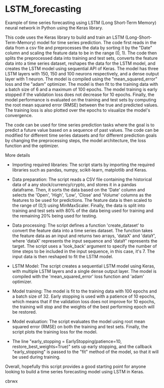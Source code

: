 # LSTM_forecasting
Example of time series forecasting using LSTM (Long Short-Term Memory) neural network in Python using the Keras library.

This code uses the Keras library to build and train an LSTM (Long-Short-Term-Memory) model for time series prediction. The code first reads in the data from a csv file and preprocesses the data by sorting it by the "Date" column and scaling the feature data to be in the range (0, 1). The code then splits the preprocessed data into training and test sets, converts the feature data into a time series dataset, reshapes the data for the LSTM model, and creates the LSTM model using sequential API of Keras. The model has three LSTM layers with 150, 150 and 100 neurons respectively, and a dense output layer with 1 neuron. The model is compiled using the "mean_squared_error" loss and the "adam" optimizer. The model is then fit to the training data with a batch size of 6 and a maximum of 100 epochs. The model training is early stopped if the validation loss does not decrease for 10 epochs. Finally, the model performance is evaluated on the training and test sets by computing the root mean squared error (RMSE) between the true and predicted values. The training loss is also plotted over the epochs to visualize the model's convergence.

The code can be used for time series prediction tasks where the goal is to predict a future value based on a sequence of past values. The code can be modified for different time series datasets and for different prediction goals by changing the preprocessing steps, the model architecture, the loss function and the optimizer.

More details

- Importing required libraries: The script starts by importing the required libraries such as pandas, numpy, scikit-learn, matplotlib and Keras.

- Data preparation: The script reads a CSV file containing the historical data of a any stock/currency/crypto, and stores it in a pandas dataframe. Then, it sorts the data based on the 'Date' column and selects the 'Open', 'High', 'Low', 'Close' and 'Volume' columns as the features to be used for predictions. The feature data is then scaled to the range of (0,1) using MinMaxScaler. Finally, the data is split into training and test sets with 80% of the data being used for training and the remaining 20% being used for testing.

- Data processing: The script defines a function 'create_dataset' to convert the feature data into a time series dataset. The function takes the feature data as an input and returns two arrays, 'dataX' and 'dataY', where 'dataX' represents the input sequence and 'dataY' represents the target. The script uses a 'look_back' argument to specify the number of time steps to be included in the input sequence, in this case, it's 7. The input data is then reshaped to fit the LSTM model.

- LSTM Model: The script creates a sequential LSTM model using Keras, with multiple LSTM layers and a single dense output layer. The model is compiled with the 'mean_squared_error' loss function and 'adam' optimizer.

- Model training: The model is fit to the training data with 100 epochs and a batch size of 32. Early stopping is used with a patience of 10 epochs, which means that if the validation loss does not improve for 10 epochs, the training will stop and the weights of the best performing epoch will be restored.

- Model evaluation: The script evaluates the model using root mean squared error (RMSE) on both the training and test sets. Finally, the script plots the training loss for the model.

- The line "early_stopping = EarlyStopping(patience=10, restore_best_weights=True)" sets up early stopping, and the callback "early_stopping" is passed to the "fit" method of the model, so that it will be used during training. 

Overall, hopefully this script provides a good starting point for anyone looking to build a time series forecasting model using LSTM in Keras. 

cbrwx
